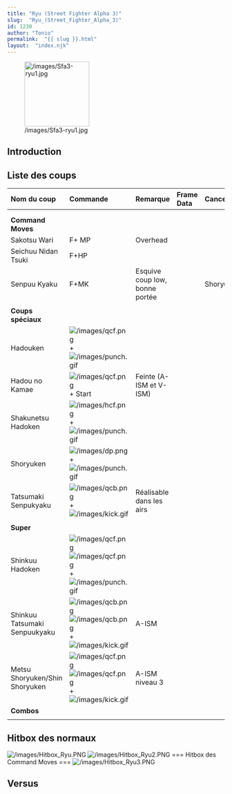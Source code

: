 ```yaml
---
title: "Ryu (Street Fighter Alpha 3)"
slug:  "Ryu_(Street_Fighter_Alpha_3)"
id: 1230
author: "Tonio"
permalink:  "{{ slug }}.html"
layout:  "index.njk"
---
```


<figure>
<img src="/images/Sfa3-ryu1.jpg" title="/images/Sfa3-ryu1.jpg"
width="150" alt="/images/Sfa3-ryu1.jpg" />
<figcaption aria-hidden="true">/images/Sfa3-ryu1.jpg</figcaption>
</figure>

## Introduction

## Liste des coups

| Nom du coup                    | Commande                                                                                                                  | Remarque                       | Frame Data | Cancelable | Dommages |
|:-------------------------------|:--------------------------------------------------------------------------------------------------------------------------|:-------------------------------|:-----------|:-----------|:---------|
|                                |                                                                                                                           |                                |            |            |          |
|                                |                                                                                                                           |                                |            |            |          |
| **Command Moves**              |                                                                                                                           |                                |            |            |          |
| Sakotsu Wari                   | F+ MP                                                                                                                     | Overhead                       |            |            |          |
| Seichuu Nidan Tsuki            | F+HP                                                                                                                      |                                |            |            |          |
| Senpuu Kyaku                   | F+MK                                                                                                                      | Esquive coup low, bonne portée |            | Shoryuken  |          |
|                                |                                                                                                                           |                                |            |            |          |
| **Coups spéciaux**             |                                                                                                                           |                                |            |            |          |
| Hadouken                       | ![](/images/qcf.png "/images/qcf.png") + ![](/images/punch.gif "/images/punch.gif")                                       |                                |            |            |          |
| Hadou no Kamae                 | ![](/images/qcf.png "/images/qcf.png") + Start                                                                            | Feinte (A-ISM et V-ISM)        |            |            |          |
| Shakunetsu Hadoken             | ![](/images/hcf.png "/images/hcf.png") + ![](/images/punch.gif "/images/punch.gif")                                       |                                |            |            |          |
| Shoryuken                      | ![](/images/dp.png "/images/dp.png") + ![](/images/punch.gif "/images/punch.gif")                                         |                                |            |            |          |
| Tatsumaki Senpukyaku           | ![](/images/qcb.png "/images/qcb.png") +![](/images/kick.gif "/images/kick.gif")                                          | Réalisable dans les airs       |            |            |          |
|                                |                                                                                                                           |                                |            |            |          |
| **Super**                      |                                                                                                                           |                                |            |            |          |
| Shinkuu Hadoken                | ![](/images/qcf.png "/images/qcf.png")![](/images/qcf.png "/images/qcf.png") + ![](/images/punch.gif "/images/punch.gif") |                                |            |            |          |
| Shinkuu Tatsumaki Senpuukyaku  | ![](/images/qcb.png "/images/qcb.png")![](/images/qcb.png "/images/qcb.png") + ![](/images/kick.gif "/images/kick.gif")   | A-ISM                          |            |            |          |
| Metsu Shoryuken/Shin Shoryuken | ![](/images/qcf.png "/images/qcf.png")![](/images/qcf.png "/images/qcf.png") + ![](/images/kick.gif "/images/kick.gif")   | A-ISM niveau 3                 |            |            |          |
| **Combos**                     |                                                                                                                           |                                |            |            |          |
|                                |                                                                                                                           |                                |            |            |          |

## Hitbox des normaux

![](/images/Hitbox_Ryu.PNG "/images/Hitbox_Ryu.PNG")
![](/images/Hitbox_Ryu2.PNG‎ "/images/Hitbox_Ryu2.PNG‎") === Hitbox des
Command Moves === ![](/images/Hitbox_Ryu3.PNG "/images/Hitbox_Ryu3.PNG")

## Versus
